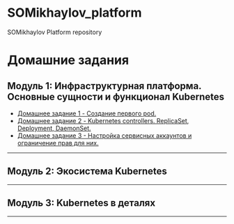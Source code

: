 # SOMikhaylov_platform
SOMikhaylov Platform repository

# Домашние задания

## Модуль 1: Инфраструктурная платформа. Основные сущности и функционал Kubernetes

* [Домашнее задание 1 -  Cоздание первого pod.](kubernetes-intro/)
* [Домашнее задание 2 -  Kubernetes controllers. ReplicaSet, Deployment, DaemonSet.](kubernetes-controllers/)
* [Домашнее задание 3 -  Настройка сервисных аккаунтов и ограничение прав для них.](kubernetes-security/)


---

## Модуль 2: Экосистема Kubernetes


---

## Модуль 3: Kubernetes в деталях


---
